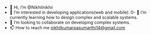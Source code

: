 - 👋 Hi, I’m @Nikhilnikhii
- 👀 I’m interested in developing applications(web and mobile).
0- 🌱 I’m currently learning how to design complex and scalable systems.
- 💞️ I’m looking to collaborate on developing complex systems.
- 📫 How to reach me nikhilkumarpasumarthi14@gmail.com

<!---
Nikhilnikhii/Nikhilnikhii is a ✨ special ✨ repository because its `README.md` (this file) appears on your GitHub profile.
You can click the Preview link to take a look at your changes.
--->
